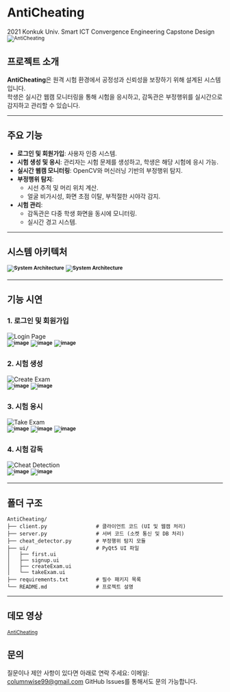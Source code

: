 # AntiCheating

2021 Konkuk Univ. Smart ICT Convergence Engineering Capstone Design
<sup>![AntiCheating](https://github.com/user-attachments/assets/5a8aba48-12b1-45dc-b437-43a121b39ccb)</sup>

## **프로젝트 소개**

**AntiCheating**은 원격 시험 환경에서 공정성과 신뢰성을 보장하기 위해 설계된 시스템입니다.  
학생은 실시간 웹캠 모니터링을 통해 시험을 응시하고, 감독관은 부정행위를 실시간으로 감지하고 관리할 수 있습니다.

---

## **주요 기능**

- **로그인 및 회원가입**: 사용자 인증 시스템.
- **시험 생성 및 응시**: 관리자는 시험 문제를 생성하고, 학생은 해당 시험에 응시 가능.
- **실시간 웹캠 모니터링**: OpenCV와 머신러닝 기반의 부정행위 탐지.
- **부정행위 탐지**:
  - 시선 추적 및 머리 위치 계산.
  - 얼굴 비가시성, 화면 초점 이탈, 부적절한 시야각 감지.
- **시험 관리**:
  - 감독관은 다중 학생 화면을 동시에 모니터링.
  - 실시간 경고 시스템.

---

## **시스템 아키텍처**

<sup>**![System Architecture](https://github.com/user-attachments/assets/b1c341fa-9b8b-47c9-9f55-1bdfb4267f50)**</sup>
<sup>**![System Architecture](https://github.com/user-attachments/assets/d80a2da3-2dea-4793-9337-14f36db4cbff)**</sup>

---

## **기능 시연**

### 1. **로그인 및 회원가입**

![Login Page](#)  
<sup>**![image](https://github.com/user-attachments/assets/93f4fd7e-9c98-4fbd-a366-291715be06f8)**</sup>
<sup>**![image](https://github.com/user-attachments/assets/b6f94721-e933-4361-844e-36b20411fdaa)**</sup>
<sup>**![image](https://github.com/user-attachments/assets/430e5b50-9211-4256-b2ea-c71e8568fff9)**</sup>

### 2. **시험 생성**

![Create Exam](#)  
<sup>**![image](https://github.com/user-attachments/assets/4ee03f61-1530-4d9f-81d2-073fa17b9c2b)**</sup>
<sup>**![image](https://github.com/user-attachments/assets/ea38624f-be30-49b7-bf8b-bdddc07768f3)**</sup>

### 3. **시험 응시**

![Take Exam](#)  
<sup>**![image](https://github.com/user-attachments/assets/cc3121b2-d933-495d-b708-3e6730b76589)**</sup>
<sup>**![image](https://github.com/user-attachments/assets/617c34fb-3469-4aa1-af44-faf269fc8095)**</sup>
<sup>**![image](https://github.com/user-attachments/assets/5908f398-364e-43e8-b1f4-8608d5514682)**</sup>

### 4. **시험 감독**

![Cheat Detection](#)  
<sup>**![image](https://github.com/user-attachments/assets/82ee8f9d-45a4-4280-b385-a32e0d7e582f)**</sup>
<sup>**![image](https://github.com/user-attachments/assets/16986ac9-1da5-4431-aa19-8cb8d6cb6877)**</sup>

---

## **폴더 구조**

```plaintext
AntiCheating/
├── client.py                # 클라이언트 코드 (UI 및 웹캠 처리)
├── server.py                # 서버 코드 (소켓 통신 및 DB 처리)
├── cheat_detector.py        # 부정행위 탐지 모듈
├── ui/                      # PyQt5 UI 파일
│   ├── first.ui
│   ├── signup.ui
│   ├── createExam.ui
│   └── takeExam.ui
├── requirements.txt         # 필수 패키지 목록
└── README.md                # 프로젝트 설명
```

---

## **데모 영상**

<sup>[AntiCheating](https://youtu.be/cTiqiq_2mag)</sup>

## **문의**

질문이나 제안 사항이 있다면 아래로 연락 주세요:
이메일: columnwise99@gmail.com
GitHub Issues를 통해서도 문의 가능합니다.
